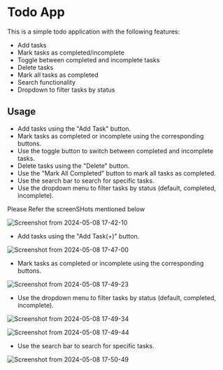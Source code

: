 # Todo App

This is a simple todo application with the following features:

- Add tasks
- Mark tasks as completed/incomplete
- Toggle between completed and incomplete tasks
- Delete tasks
- Mark all tasks as completed
- Search functionality
- Dropdown to filter tasks by status


## Usage

- Add tasks using the "Add Task" button.
- Mark tasks as completed or incomplete using the corresponding buttons.
- Use the toggle button to switch between completed and incomplete tasks.
- Delete tasks using the "Delete" button.
- Use the "Mark All Completed" button to mark all tasks as completed.
- Use the search bar to search for specific tasks.
- Use the dropdown menu to filter tasks by status (default, completed, incomplete).


Please Refer the screenSHots mentioned below


![Screenshot from 2024-05-08 17-42-10](https://github.com/vivekkotecha16/todo-app/assets/167018102/b86a073b-95d0-4c14-97a0-ce919318983e)

- Add tasks using the "Add Task(+)" button.

![Screenshot from 2024-05-08 17-47-00](https://github.com/vivekkotecha16/todo-app/assets/167018102/e7499e76-cc19-435f-88a3-5179e024f8e2)

- Mark tasks as completed or incomplete using the corresponding buttons.

![Screenshot from 2024-05-08 17-49-23](https://github.com/vivekkotecha16/todo-app/assets/167018102/20831494-31a6-492f-ab86-3f6e5e25865b)


- Use the dropdown menu to filter tasks by status (default, completed, incomplete).

![Screenshot from 2024-05-08 17-49-34](https://github.com/vivekkotecha16/todo-app/assets/167018102/cb9e19be-210d-424c-b3d4-13f92078a966)



![Screenshot from 2024-05-08 17-49-44](https://github.com/vivekkotecha16/todo-app/assets/167018102/09577cd9-353d-41a2-adfd-d3aee3e9628a)

- Use the search bar to search for specific tasks.

![Screenshot from 2024-05-08 17-50-49](https://github.com/vivekkotecha16/todo-app/assets/167018102/0281b5fa-2928-42ce-a0a0-5c608e0397a2)
